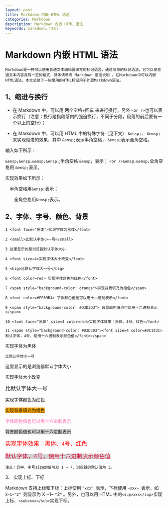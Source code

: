 ```yaml
---
layout: post
title: Markdown 内嵌 HTML 语法
categories: Markdown
description: Markdown 内嵌 HTML 语法
keywords: markdown，html
---
```

# Markdown 内嵌 HTML 语法

    Markdown是一种可以使用普通文本编辑器编写的标记语言，通过简单的标记语法，它可以使普通文本内容具有一定的格式，具体请参考 Markdown 语法说明 。在Markdown中可以内嵌HTML语法，本文总结了一些常用的HTML标记用于扩展Markdown语法。

## 1、缩进与换行

* 在 Markdown 中，可以用 两个空格+回车 来进行换行，另外 ``` <br /> ```也可以表示换行（注意：换行是指段落内的强迫换行，不同于分段，段落的前后要有一个以上的空行）；

* 在 Markdown 中，可以用 HTML 中的特殊字符（见下文） ``` &ensp; ```、 ``` &emsp; ```来实现缩进的效果，其中 ``` &ensp; ```表示半角空格， ``` &emsp; ```表示全角空格。

输入如下所示：

 ```&ensp;&ensp;&ensp;&ensp;```;半角空格 ```&ensp; ```表示； ```<br />&emsp;&emsp;```全角空格用 ```&emsp;```表示。

 实现效果如下所示：

&ensp;&ensp;半角空格用```&ensp;```表示；

&emsp;&emsp;全角空格用```&emsp;```表示。

## 2、字体、字号、颜色、背景

  ```1 <font face="黑体">实现字体为黑体</font>```
  
  ```2 <small>比默认字体小一号</small>```
 
  ```3 这里显示的是浏览器默认字体大小```
  
  ```4 <font size=4>实现字体大小改变</font>```
  
  ```5 <big>比默认字体大一号</big>```
  
  ```6 <font color=red> 实现字体颜色为红色</font>```
  
  ```7 <span style="background-color: orange">实现背景填充为橙色</span>```
  
  ```8 <font color=#FF69B4> 字体颜色值也可以用十六进制表示</font>```
  
  ```9 <span style="background-color: #D3D3D3"> 背景颜色值也可以用十六进制表示</span>```
  
  ```10 <font face="黑体" size=4 color=red>实现字体效果：黑体、4号、红色</font>```
  
  ```11 <span style="background-color: #D3D3D3"><font size=4 color=#DC143C>默认字体，4号，使用十六进制表示颜色值</font></span>```

<font face="黑体">实现字体为黑体</font>

<small> 比默认字体小一号 </small>

这里显示的是浏览器默认字体大小

实现字体大小改变

<big> 比默认字体大一号 </big>

<font color=红色> 实现字体颜色为红色 </font>

<span style="background-color: orange"> 实现背景填充为橙色 </span>

<font color=#FF69B4> 字体颜色值也可以用十六进制表示 </font>

<span style="background-color: #D3D3D3"> 背景颜色值也可以用十六进制表示 </span>

<font face="黑体" size=4 color=red> 实现字体效果：黑体、4号、红色 </font>

<span style="background-color: #D3D3D3"><font size=4 color=#DC143C> 默认字体，4号，使用十六进制表示颜色值 </font> </span>

    注意：其中，字号size的值可取 1 ~ 7，浏览器的默认值为 3。

3、 实现上标、下标

Markdown 支持上标和下标：上标使用 ```^xxx^ ```表示，下标使用 ```~xxx~ ```表示，如 ```X~1~^2^ ```则显示为 X ~1~ ^2^ 。另外，也可以用 HTML 中的```<sup>xxx</sup>```实现上标、```<sub>xxx</sub>```实现下标。

